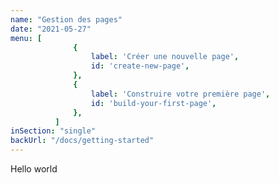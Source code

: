 ```yaml
---
name: "Gestion des pages"
date: "2021-05-27"
menu: [
              {
                  label: 'Créer une nouvelle page',
                  id: 'create-new-page',
              },
              {
                  label: 'Construire votre première page',
                  id: 'build-your-first-page',
              },
          ]
inSection: "single"
backUrl: "/docs/getting-started"
---
```

Hello world
